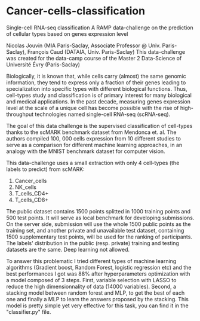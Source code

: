 # Cancer-cells-classification

Single-cell RNA-seq classification
A RAMP data-challenge on the prediction of cellular types based on genes expression level

Nicolas Jouvin (MIA Paris-Saclay, Associate Professor @ Univ. Paris-Saclay), François Caud (DATAIA, Univ. Paris-Saclay)
This data-challenge was created for the data-camp course of the Master 2 Data-Science of Université Évry (Paris-Saclay)

Biologically, it is known that, while cells carry (almost) the same genomic information, they tend to express only a fraction of their genes leading to specialization into specific types with different biological functions. Thus, cell-types study and classification is of primary interest for many biological and medical applications. In the past decade, measuring genes expression level at the scale of a unique cell has become possible with the rise of high-throughput technologies named single-cell RNA-seq (scRNA-seq).

The goal of this data challenge is the supervised classification of cell-types thanks to the scMARK benchmark dataset from Mendonca et. al. The authors compiled 100, 000 cells expression from 10 different studies to serve as a comparison for different machine learning approaches, in an analogy with the MNIST benchmark dataset for computer vision.

This data-challenge uses a small extraction with only 4 cell-types (the labels to predict) from scMARK:

1. Cancer_cells
2. NK_cells
3. T_cells_CD4+
4. T_cells_CD8+

The public dataset contains 1500 points splitted in 1000 training points and 500 test points. It will serve as local benchmark for developing submissions. On the server side, submission will use the whole 1500 public points as the training set, and another private and unavailable test dataset, containing 1500 supplementary test points, will be used for the ranking of participants. The labels' distribution in the public (resp. private) training and testing datasets are the same. Deep learning not allowed. 

To answer this problematic I tried different types of machine learning algorithms (Gradient boost, Random Forest, logistic regression etc) and the best performances I got was 88% after hyperparameters optimization with a model composed of 3 steps. First, variable selection with LASSO to reduce the high dimensionnality of data (14000 variables). Second, a stacking model between random forest and MLP, to get the best of each one and finally a MLP to learn the answers proposed by the stacking. This model is pretty simple yet very effective for this task, you can find it in the "classifier.py" file. 
